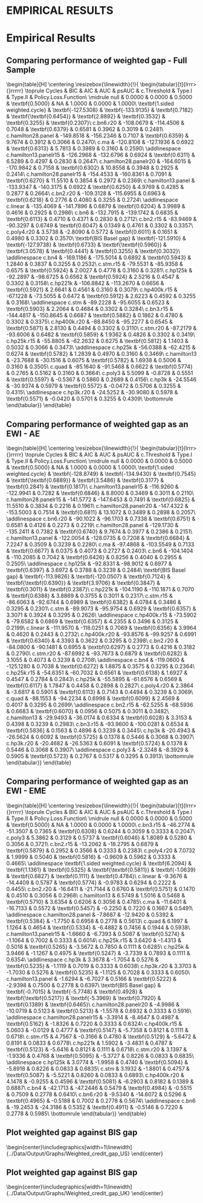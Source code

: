 # EMPIRICAL RESULTS


# Empirical Results
## Comparing performance of weighted gap - Full Sample

\begin{table}[H]
\centering
\resizebox{\linewidth}{!}{
\begin{tabular}[t]{lrrr>{}rrrrr}
\toprule
Cycles & BIC & AIC & AUC & psAUC & c.Threshold & Type.I & Type.II & Policy.Loss.Function\\
\midrule
null & 0.0000 & 0.0000 & 0.5000 & \textbf{0.5000} & NA & 1.0000 & 0.0000 & 1.0000\\
\textbf{1.sided weighted.cycle} & \textbf{-127.5308} & \textbf{-133.9135} & \textbf{0.7182} & \textbf{\textbf{0.6454}} & \textbf{2.8892} & \textbf{0.3532} & \textbf{0.3255} & \textbf{0.2307}\\
c.bn6.r20 & -108.0679 & -114.4506 & 0.7048 & \textbf{0.6379} & 0.6581 & 0.3962 & 0.3019 & 0.2481\\
c.hamilton28.panel & -149.8518 & -156.2346 & 0.7107 & \textbf{0.6359} & 9.7674 & 0.3912 & 0.3066 & 0.2470\\
c.ma & -120.8108 & -127.1936 & 0.6922 & \textbf{0.6313} & 5.7813 & 0.3989 & 0.3160 & 0.2590\\
\addlinespace
c.hamilton13.panelr15 & -126.2968 & -132.6796 & 0.6924 & \textbf{0.6311} & 6.5289 & 0.4297 & 0.2830 & 0.2647\\
c.hamilton28.panelr20 & -164.6015 & -170.9842 & 0.7158 & \textbf{0.6302} & 10.8558 & 0.3948 & 0.2925 & 0.2414\\
c.hamilton28.panelr15 & -154.4533 & -160.8361 & 0.7091 & \textbf{0.6270} & 11.5510 & 0.3854 & 0.2972 & 0.2369\\
c.hamilton13.panel & -133.9347 & -140.3175 & 0.6922 & \textbf{0.6250} & 4.9769 & 0.4285 & 0.2877 & 0.2664\\
c.bn2.r20 & -109.3128 & -115.6955 & 0.6963 & \textbf{0.6218} & 0.2776 & 0.4080 & 0.3255 & 0.2724\\
\addlinespace
c.linear & -135.4069 & -141.7896 & 0.6879 & \textbf{0.6204} & 3.9989 & 0.4616 & 0.2925 & 0.2986\\
c.bn6 & -132.7915 & -139.1742 & 0.6835 & \textbf{0.6113} & 0.4710 & 0.4371 & 0.2830 & 0.2712\\
c.bn2.r15 & -83.9469 & -90.3297 & 0.6749 & \textbf{0.6047} & 0.1349 & 0.4761 & 0.3302 & 0.3357\\
c.poly4.r20 & 3.5738 & -2.8090 & 0.5772 & \textbf{0.6011} & 0.1651 & 0.4980 & 0.3302 & 0.3570\\
\textbf{BIS Basel gap} & \textbf{-121.5910} & \textbf{-127.9738} & \textbf{0.6733} & \textbf{\textbf{0.5960}} & \textbf{3.0578} & \textbf{0.4441} & \textbf{0.3255} & \textbf{0.3032}\\
\addlinespace
c.bn4 & -169.1186 & -175.5014 & 0.6892 & \textbf{0.5943} & 1.2840 & 0.3837 & 0.3255 & 0.2532\\
c.stm.r15 & -79.5531 & -85.9358 & 0.6575 & \textbf{0.5924} & 2.0027 & 0.4778 & 0.3160 & 0.3281\\
c.hp125k & -92.2897 & -98.6725 & 0.6562 & \textbf{0.5924} & 2.5216 & 0.4547 & 0.3302 & 0.3158\\
c.hp221k & -106.8842 & -113.2670 & 0.6656 & \textbf{0.5921} & 2.6641 & 0.4561 & 0.3160 & 0.3079\\
c.hp400k.r15 & -67.1228 & -73.5055 & 0.6472 & \textbf{0.5912} & 2.6223 & 0.4592 & 0.3255 & 0.3168\\
\addlinespace
c.stm & -89.2228 & -95.6055 & 0.6523 & \textbf{0.5903} & 2.2064 & 0.4684 & 0.3302 & 0.3284\\
c.bn3.r15 & -144.4817 & -150.8645 & 0.6687 & \textbf{0.5882} & 0.1862 & 0.4780 & 0.3302 & 0.3375\\
c.hp400k.r20 & -88.8450 & -95.2277 & 0.6545 & \textbf{0.5871} & 2.8130 & 0.4494 & 0.3302 & 0.3110\\
c.stm.r20 & -87.2179 & -93.6006 & 0.6482 & \textbf{0.5859} & 1.9362 & 0.4826 & 0.3302 & 0.3419\\
c.hp25k.r15 & -55.8805 & -62.2632 & 0.6275 & \textbf{0.5812} & 1.1403 & 0.5032 & 0.3066 & 0.3473\\
\addlinespace
c.hp25k & -56.0388 & -62.4215 & 0.6274 & \textbf{0.5782} & 1.2839 & 0.4970 & 0.3160 & 0.3469\\
c.hamilton13 & -23.7688 & -30.1516 & 0.6075 & \textbf{0.5782} & 1.6938 & 0.5006 & 0.3160 & 0.3505\\
c.quad & -85.1640 & -91.5468 & 0.6622 & \textbf{0.5774} & 0.2765 & 0.5162 & 0.3160 & 0.3664\\
c.poly3 & 5.5099 & -0.8728 & 0.5551 & \textbf{0.5597} & -0.5367 & 0.5860 & 0.2689 & 0.4156\\
c.hp3k & -24.5546 & -30.9374 & 0.5979 & \textbf{0.5572} & -0.0472 & 0.5706 & 0.3255 & 0.4315\\
\addlinespace
c.hp3k.r20 & -24.5252 & -30.9080 & 0.5978 & \textbf{0.5571} & -0.0420 & 0.5701 & 0.3255 & 0.4309\\
\bottomrule
\end{tabular}}
\end{table}


## Comparing performance of weighted gap as an EWI - AE

\begin{table}[H]
\centering
\resizebox{\linewidth}{!}{
\begin{tabular}[t]{lrrr>{}rrrrr}
\toprule
Cycles & BIC & AIC & AUC & psAUC & c.Threshold & Type.I & Type.II & Policy.Loss.Function\\
\midrule
null & 0.0000 & 0.0000 & 0.5000 & \textbf{0.5000} & NA & 1.0000 & 0.0000 & 1.0000\\
\textbf{1.sided weighted.cycle} & \textbf{-128.8749} & \textbf{-134.9430} & \textbf{0.7545} & \textbf{\textbf{0.6889}} & \textbf{3.5486} & \textbf{0.3177} & \textbf{0.2841} & \textbf{0.1817}\\
c.hamilton13.panelr15 & -116.9260 & -122.9941 & 0.7282 & \textbf{0.6846} & 8.8000 & 0.3469 & 0.3011 & 0.2110\\
c.hamilton28.panelr15 & -141.5772 & -147.6453 & 0.7491 & \textbf{0.6825} & 11.5510 & 0.3834 & 0.2216 & 0.1961\\
c.hamilton28.panelr20 & -147.4322 & -153.5003 & 0.7514 & \textbf{0.6811} & 13.1072 & 0.3489 & 0.2898 & 0.2057\\
\addlinespace
c.bn6.r20 & -90.1022 & -96.1703 & 0.7338 & \textbf{0.6751} & 0.6581 & 0.4126 & 0.2273 & 0.2219\\
c.hamilton28.panel & -129.1730 & -135.2411 & 0.7382 & \textbf{0.6740} & 9.7674 & 0.3977 & 0.2386 & 0.2151\\
c.hamilton13.panel & -122.0054 & -128.0735 & 0.7208 & \textbf{0.6684} & 7.2247 & 0.3509 & 0.3239 & 0.2280\\
c.ma & -97.4868 & -103.5549 & 0.7133 & \textbf{0.6677} & 6.0375 & 0.4073 & 0.2727 & 0.2403\\
c.bn6 & -104.1404 & -110.2085 & 0.7042 & \textbf{0.6426} & 0.8256 & 0.4040 & 0.2955 & 0.2505\\
\addlinespace
c.hp125k & -92.8331 & -98.9012 & 0.6977 & \textbf{0.6397} & 3.6972 & 0.3788 & 0.3239 & 0.2484\\
\textbf{BIS Basel gap} & \textbf{-113.9826} & \textbf{-120.0507} & \textbf{0.7124} & \textbf{\textbf{0.6390}} & \textbf{3.9706} & \textbf{0.3847} & \textbf{0.3011} & \textbf{0.2387}\\
c.hp221k & -104.1190 & -110.1871 & 0.7070 & \textbf{0.6388} & 3.8869 & 0.3755 & 0.3011 & 0.2317\\
c.stm.r15 & -86.6063 & -92.6744 & 0.6989 & \textbf{0.6382} & 4.0784 & 0.3486 & 0.3295 & 0.2301\\
c.stm & -89.9073 & -95.9754 & 0.6929 & \textbf{0.6357} & 3.3071 & 0.3924 & 0.3295 & 0.2626\\
\addlinespace
c.hp400k.r15 & -73.5902 & -79.6582 & 0.6869 & \textbf{0.6357} & 4.2355 & 0.3496 & 0.3125 & 0.2199\\
c.linear & -111.9570 & -118.0251 & 0.7069 & \textbf{0.6356} & 3.9964 & 0.4620 & 0.2443 & 0.2732\\
c.hp400k.r20 & -93.8576 & -99.9257 & 0.6991 & \textbf{0.6340} & 4.3393 & 0.3622 & 0.3295 & 0.2398\\
c.bn2.r20 & -84.0800 & -90.1481 & 0.6955 & \textbf{0.6297} & 0.2773 & 0.4216 & 0.3182 & 0.2790\\
c.stm.r20 & -87.6992 & -93.7673 & 0.6879 & \textbf{0.6282} & 3.1055 & 0.4073 & 0.3239 & 0.2708\\
\addlinespace
c.bn4 & -119.0600 & -125.1280 & 0.7038 & \textbf{0.6272} & 1.8875 & 0.3575 & 0.3295 & 0.2364\\
c.hp25k.r15 & -54.6351 & -60.7032 & 0.6561 & \textbf{0.6138} & 1.6927 & 0.4547 & 0.2784 & 0.2843\\
c.hp25k & -55.5895 & -61.6576 & 0.6569 & \textbf{0.6117} & 1.7847 & 0.4458 & 0.2898 & 0.2827\\
c.poly4.r20 & 2.3864 & -3.6817 & 0.5901 & \textbf{0.6113} & 0.7143 & 0.4494 & 0.3239 & 0.3069\\
c.quad & -88.1553 & -94.2234 & 0.6998 & \textbf{0.6099} & 2.4569 & 0.4017 & 0.3295 & 0.2699\\
\addlinespace
c.bn2.r15 & -62.5255 & -68.5936 & 0.6683 & \textbf{0.6070} & 0.0956 & 0.5075 & 0.3011 & 0.3482\\
c.hamilton13 & -29.9493 & -36.0174 & 0.6334 & \textbf{0.6028} & 3.3153 & 0.4398 & 0.3239 & 0.2983\\
c.bn3.r15 & -93.9600 & -100.0281 & 0.6534 & \textbf{0.5836} & 0.1563 & 0.4896 & 0.3239 & 0.3445\\
c.hp3k & -20.4943 & -26.5624 & 0.6092 & \textbf{0.5725} & 0.1378 & 0.5446 & 0.3068 & 0.3907\\
c.hp3k.r20 & -20.4682 & -26.5363 & 0.6091 & \textbf{0.5724} & 0.1378 & 0.5446 & 0.3068 & 0.3907\\
\addlinespace
c.poly3 & -2.3248 & -8.3929 & 0.5905 & \textbf{0.5723} & 0.2767 & 0.5317 & 0.3295 & 0.3913\\
\bottomrule
\end{tabular}}
\end{table}

## Comparing performance of weighted gap as an EWI - EME

\begin{table}[H]
\centering
\resizebox{\linewidth}{!}{
\begin{tabular}[t]{lrrr>{}rrrrr}
\toprule
Cycles & BIC & AIC & AUC & psAUC & c.Threshold & Type.I & Type.II & Policy.Loss.Function\\
\midrule
null & 0.0000 & 0.0000 & 0.5000 & \textbf{0.5000} & NA & 1.0000 & 0.0000 & 1.0000\\
c.bn3.r15 & -46.2774 & -51.3507 & 0.7365 & \textbf{0.6308} & 0.6244 & 0.3059 & 0.3333 & 0.2047\\
c.poly3 & 5.3862 & 0.3129 & 0.5737 & \textbf{0.6046} & 1.8089 & 0.5280 & 0.3056 & 0.3721\\
c.bn2.r15 & -13.2062 & -18.2795 & 0.6879 & \textbf{0.5879} & 0.2952 & 0.3566 & 0.3333 & 0.2383\\
c.poly4.r20 & 7.0732 & 1.9999 & 0.5040 & \textbf{0.5816} & -0.9609 & 0.5962 & 0.3333 & 0.4665\\
\addlinespace
\textbf{1.sided weighted.cycle} & \textbf{6.2094} & \textbf{1.1361} & \textbf{0.5325} & \textbf{\textbf{0.5811}} & \textbf{-1.0639} & \textbf{0.6827} & \textbf{0.1111} & \textbf{0.4784}\\
c.linear & -9.3676 & -14.4409 & 0.5787 & \textbf{0.5774} & -0.9783 & 0.6294 & 0.2222 & 0.4455\\
c.bn2.r20 & -16.6411 & -21.7144 & 0.6760 & \textbf{0.5751} & 0.1470 & 0.4510 & 0.3056 & 0.2968\\
c.hamilton13 & 6.5749 & 1.5016 & 0.5468 & \textbf{0.5710} & 3.6354 & 0.6206 & 0.3056 & 0.4785\\
c.ma & -11.6401 & -16.7133 & 0.5572 & \textbf{0.5457} & -0.2250 & 0.7220 & 0.1667 & 0.5491\\
\addlinespace
c.hamilton28.panel & -7.8687 & -12.9420 & 0.5392 & \textbf{0.5384} & -1.7750 & 0.6958 & 0.2778 & 0.5613\\
c.quad & 6.1997 & 1.1264 & 0.4654 & \textbf{0.5334} & -6.4882 & 0.7456 & 0.1944 & 0.5938\\
c.hamilton13.panelr15 & -1.6660 & -6.7393 & 0.5087 & \textbf{0.5274} & -1.1064 & 0.7002 & 0.3333 & 0.6014\\
c.hp25k.r15 & 3.6420 & -1.4313 & 0.5018 & \textbf{0.5265} & -3.5672 & 0.7850 & 0.1111 & 0.6285\\
c.hp25k & 3.9466 & -1.1267 & 0.4975 & \textbf{0.5247} & -3.7339 & 0.7893 & 0.1111 & 0.6354\\
\addlinespace
c.hp3k & 3.3678 & -1.7054 & 0.5276 & \textbf{0.5235} & -1.1119 & 0.7019 & 0.3333 & 0.6038\\
c.hp3k.r20 & 3.3703 & -1.7030 & 0.5276 & \textbf{0.5235} & -1.1125 & 0.7028 & 0.3333 & 0.6050\\
c.hamilton13.panel & -1.6294 & -6.7027 & 0.5166 & \textbf{0.5222} & -2.9398 & 0.7500 & 0.2778 & 0.6397\\
\textbf{BIS Basel gap} & \textbf{-0.7015} & \textbf{-5.7748} & \textbf{0.4928} & \textbf{\textbf{0.5217}} & \textbf{-5.3969} & \textbf{0.7920} & \textbf{0.1389} & \textbf{0.6465}\\
c.hamilton28.panelr20 & -4.9986 & -10.0719 & 0.5123 & \textbf{0.5213} & -1.5578 & 0.6932 & 0.3333 & 0.5916\\
\addlinespace
c.hamilton28.panelr15 & -3.3914 & -8.4647 & 0.4987 & \textbf{0.5162} & -1.8326 & 0.7220 & 0.3333 & 0.6324\\
c.hp400k.r15 & 5.0603 & -0.0129 & 0.4777 & \textbf{0.5147} & -5.7358 & 0.8121 & 0.1111 & 0.6718\\
c.stm.r15 & 4.7567 & -0.3166 & 0.4780 & \textbf{0.5129} & -5.6472 & 0.8191 & 0.0833 & 0.6778\\
c.hp221k & 1.5902 & -3.4831 & 0.4787 & \textbf{0.5123} & -5.6416 & 0.8121 & 0.1111 & 0.6718\\
c.stm.r20 & 3.1397 & -1.9336 & 0.4768 & \textbf{0.5095} & -5.3727 & 0.8226 & 0.0833 & 0.6835\\
\addlinespace
c.hp125k & 3.0774 & -1.9958 & 0.4740 & \textbf{0.5094} & -5.8918 & 0.8226 & 0.0833 & 0.6835\\
c.stm & 3.1932 & -1.8801 & 0.4757 & \textbf{0.5087} & -5.5221 & 0.8260 & 0.0833 & 0.6893\\
c.hp400k.r20 & 4.1478 & -0.9255 & 0.4596 & \textbf{0.5081} & -6.2903 & 0.8182 & 0.1389 & 0.6887\\
c.bn4 & -42.1713 & -47.2446 & 0.5479 & \textbf{0.4984} & -0.5515 & 0.7509 & 0.2778 & 0.6410\\
c.bn6.r20 & -9.5340 & -14.6072 & 0.5296 & \textbf{0.4965} & -0.5188 & 0.7002 & 0.2778 & 0.5674\\
\addlinespace
c.bn6 & -19.2453 & -24.3186 & 0.5352 & \textbf{0.4911} & -0.5146 & 0.7220 & 0.2778 & 0.5985\\
\bottomrule
\end{tabular}}
\end{table}

## Plot weighted gap against BIS gap


\begin{center}\includegraphics[width=1\linewidth]{../Data/Output/Graphs/Weighted_credit_gap_US} \end{center}

## Plot weighted gap against BIS gap


\begin{center}\includegraphics[width=1\linewidth]{../Data/Output/Graphs/Weighted_credit_gap_UK} \end{center}
